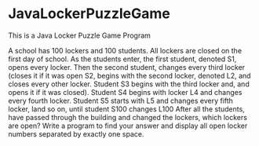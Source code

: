 # JavaLockerPuzzleGame
This is a Java Locker Puzzle Game Program

A school has 100 lockers and 100 students. All lockers are closed on the first day of school. As the students enter, the first student, denoted S1, opens every locker. Then the second student, changes every third locker (closes it if it was open S2, begins with the second locker, denoted L2, and closes every other locker. Student S3 begins with the third locker and, and opens it if it was closed). Student S4 begins with locker L4 and changes every fourth locker. Student S5 starts with L5 and changes every fifth locker, land so on, until student S100 changes L100
After all the students, have passed through the building and changed the lockers, which lockers are open?
Write a program to find your answer and display all open locker numbers separated by exactly one space.
